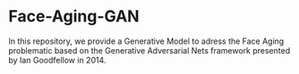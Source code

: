 # Face-Aging-GAN
In this repository, we provide a Generative Model to adress the Face Aging problematic based on the Generative Adversarial Nets framework presented by Ian Goodfellow in 2014.
